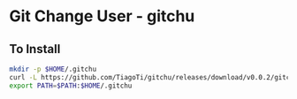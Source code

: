 # Git Change User - gitchu

## To Install

```sh
mkdir -p $HOME/.gitchu
curl -L https://github.com/TiagoTi/gitchu/releases/download/v0.0.2/gitchu.sh -o $HOME/.gitchu/gitchu && chmod +x $HOME/.gitchu/gitchu
export PATH=$PATH:$HOME/.gitchu
```
